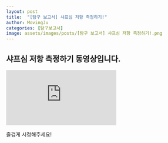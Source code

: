 ```yaml
---
layout: post
title:  "[탐구 보고서] 샤프심 저항 측정하기!"
author: MovingJu
categories: [탐구보고서]
image: assets/images/posts/[탐구 보고서] 샤프심 저항 측정하기!.png
---
```


## 샤프심 저항 측정하기 동영상입니다.

<iframe src="https://youtu.be/ORWmsNLsFo4" frameborder="0" allow="accelerometer; autoplay; encrypted-media; gyroscope; picture-in-picture" allowfullscreen></iframe>

즐겁게 시청해주세요!